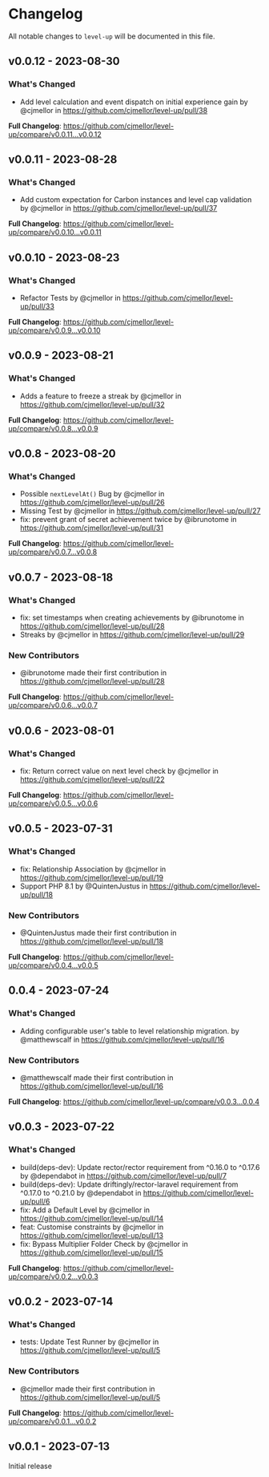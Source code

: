 # Changelog

All notable changes to `level-up` will be documented in this file.

## v0.0.12 - 2023-08-30

### What's Changed

- Add level calculation and event dispatch on initial experience gain by @cjmellor in https://github.com/cjmellor/level-up/pull/38

**Full Changelog**: https://github.com/cjmellor/level-up/compare/v0.0.11...v0.0.12

## v0.0.11 - 2023-08-28

### What's Changed

- Add custom expectation for Carbon instances and level cap validation by @cjmellor in https://github.com/cjmellor/level-up/pull/37

**Full Changelog**: https://github.com/cjmellor/level-up/compare/v0.0.10...v0.0.11

## v0.0.10 - 2023-08-23

### What's Changed

- Refactor Tests by @cjmellor in https://github.com/cjmellor/level-up/pull/33

**Full Changelog**: https://github.com/cjmellor/level-up/compare/v0.0.9...v0.0.10

## v0.0.9 - 2023-08-21

### What's Changed

- Adds a feature to freeze a streak by @cjmellor in https://github.com/cjmellor/level-up/pull/32

**Full Changelog**: https://github.com/cjmellor/level-up/compare/v0.0.8...v0.0.9

## v0.0.8 - 2023-08-20

### What's Changed

- Possible `nextLevelAt()` Bug by @cjmellor in https://github.com/cjmellor/level-up/pull/26
- Missing Test by @cjmellor in https://github.com/cjmellor/level-up/pull/27
- fix: prevent grant of secret achievement twice by @ibrunotome in https://github.com/cjmellor/level-up/pull/31

**Full Changelog**: https://github.com/cjmellor/level-up/compare/v0.0.7...v0.0.8

## v0.0.7 - 2023-08-18

### What's Changed

- fix: set timestamps when creating achievements by @ibrunotome in https://github.com/cjmellor/level-up/pull/28
- Streaks by @cjmellor in https://github.com/cjmellor/level-up/pull/29

### New Contributors

- @ibrunotome made their first contribution in https://github.com/cjmellor/level-up/pull/28

**Full Changelog**: https://github.com/cjmellor/level-up/compare/v0.0.6...v0.0.7

## v0.0.6 - 2023-08-01

### What's Changed

- fix: Return correct value on next level check by @cjmellor in https://github.com/cjmellor/level-up/pull/22

**Full Changelog**: https://github.com/cjmellor/level-up/compare/v0.0.5...v0.0.6

## v0.0.5 - 2023-07-31

### What's Changed

- fix: Relationship Association by @cjmellor in https://github.com/cjmellor/level-up/pull/19
- Support PHP 8.1 by @QuintenJustus in https://github.com/cjmellor/level-up/pull/18

### New Contributors

- @QuintenJustus made their first contribution in https://github.com/cjmellor/level-up/pull/18

**Full Changelog**: https://github.com/cjmellor/level-up/compare/v0.0.4...v0.0.5

## 0.0.4 - 2023-07-24

### What's Changed

- Adding configurable user's table to level relationship migration. by @matthewscalf in https://github.com/cjmellor/level-up/pull/16

### New Contributors

- @matthewscalf made their first contribution in https://github.com/cjmellor/level-up/pull/16

**Full Changelog**: https://github.com/cjmellor/level-up/compare/v0.0.3...0.0.4

## v0.0.3 - 2023-07-22

### What's Changed

- build(deps-dev): Update rector/rector requirement from ^0.16.0 to ^0.17.6 by @dependabot in https://github.com/cjmellor/level-up/pull/7
- build(deps-dev): Update driftingly/rector-laravel requirement from ^0.17.0 to ^0.21.0 by @dependabot in https://github.com/cjmellor/level-up/pull/6
- fix: Add a Default Level by @cjmellor in https://github.com/cjmellor/level-up/pull/14
- feat: Customise constraints by @cjmellor in https://github.com/cjmellor/level-up/pull/13
- fix: Bypass Multiplier Folder Check by @cjmellor in https://github.com/cjmellor/level-up/pull/15

**Full Changelog**: https://github.com/cjmellor/level-up/compare/v0.0.2...v0.0.3

## v0.0.2 - 2023-07-14

### What's Changed

- tests: Update Test Runner by @cjmellor in https://github.com/cjmellor/level-up/pull/5

### New Contributors

- @cjmellor made their first contribution in https://github.com/cjmellor/level-up/pull/5

**Full Changelog**: https://github.com/cjmellor/level-up/compare/v0.0.1...v0.0.2

## v0.0.1 - 2023-07-13

Initial release
